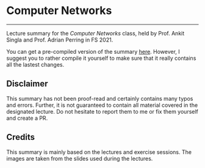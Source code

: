 # Computer Networks
---

Lecture summary for the *Computer Networks* class, held by Prof. Ankit Singla and Prof. Adrian Perring in FS 2021.

You can get a pre-compiled version of the summary [here](./main_final.pdf). However, I suggest you to rather compile it yourself to make sure that it really contains all the lastest changes.

## Disclaimer
This summary has not been proof-read and certainly contains many typos and errors. Further, it is not guaranteed to contain all material covered in the designated lecture. Do not hesitate to report them to me or fix them yourself and create a PR.

## Credits
This summary is mainly based on the lectures and exercise sessions. The images are taken from the slides used during the lectures.
